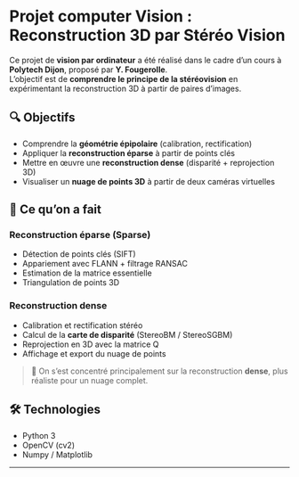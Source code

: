 # Projet computer Vision : Reconstruction 3D par Stéréo Vision

Ce projet de **vision par ordinateur** a été réalisé dans le cadre d’un cours à **Polytech Dijon**, proposé par **Y. Fougerolle**.  
L’objectif est de **comprendre le principe de la stéréovision** en expérimentant la reconstruction 3D à partir de paires d’images.

## 🔍 Objectifs

- Comprendre la **géométrie épipolaire** (calibration, rectification)
- Appliquer la **reconstruction éparse** à partir de points clés
- Mettre en œuvre une **reconstruction dense** (disparité + reprojection 3D)
- Visualiser un **nuage de points 3D** à partir de deux caméras virtuelles

## 🧪 Ce qu’on a fait

### Reconstruction éparse (Sparse)
- Détection de points clés (SIFT)
- Appariement avec FLANN + filtrage RANSAC
- Estimation de la matrice essentielle
- Triangulation de points 3D

### Reconstruction dense
- Calibration et rectification stéréo
- Calcul de la **carte de disparité** (StereoBM / StereoSGBM)
- Reprojection en 3D avec la matrice Q
- Affichage et export du nuage de points

> 🔧 On s’est concentré principalement sur la reconstruction **dense**, plus réaliste pour un nuage complet.

## 🛠️ Technologies

- Python 3
- OpenCV (cv2)
- Numpy / Matplotlib

---

